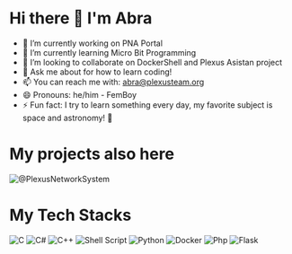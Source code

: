 Hi there 👋 I'm Abra
=============================================================

- 🔭 I’m currently working on PNA Portal
- 🌱 I’m currently learning Micro Bit Programming
- 👯 I’m looking to collaborate on DockerShell and Plexus Asistan project
- 💬 Ask me about for how to learn coding!
- 📫 You can reach me with: abra@plexusteam.org
- 😄 Pronouns: he/him - FemBoy
- ⚡ Fun fact: I try to learn something every day, my favorite subject is space and astronomy! 🌌

My projects also here
=============================================================
![@PlexusNetworkSystem](https://github.com/PlexusNetworkSystem)

My Tech Stacks
=============================================================
![C](https://img.shields.io/badge/c-%2300599C.svg?style=for-the-badge&logo=c&logoColor=white) ![C#](https://img.shields.io/badge/c%23-%23239120.svg?style=for-the-badge&logo=c-sharp&logoColor=white) ![C++](https://img.shields.io/badge/c++-%2300599C.svg?style=for-the-badge&logo=c%2B%2B&logoColor=white) ![Shell Script](https://img.shields.io/badge/shell_script-%23121011.svg?style=for-the-badge&logo=gnu-bash&logoColor=white) ![Python](https://img.shields.io/badge/python-3670A0?style=for-the-badge&logo=python&logoColor=ffdd54) ![Docker](https://img.shields.io/badge/docker-%230db7ed.svg?style=for-the-badge&logo=docker&logoColor=white) ![Php](https://img.shields.io/badge/PHP-777BB4?style=for-the-badge&logo=php&logoColor=white) ![Flask](https://img.shields.io/badge/Flask-000000?style=for-the-badge&logo=flask&logoColor=white)

